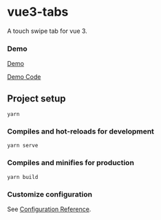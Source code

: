 # vue3-tabs

A touch swipe tab for vue 3.

### Demo
[Demo](https://hj29.github.io/vue3-tabs/)

[Demo Code](https://github.com/HJ29/vue3-tabs/tree/master/example/src/)

## Project setup
```
yarn
```

### Compiles and hot-reloads for development
```
yarn serve
```

### Compiles and minifies for production
```
yarn build
```

### Customize configuration
See [Configuration Reference](https://cli.vuejs.org/config/).
